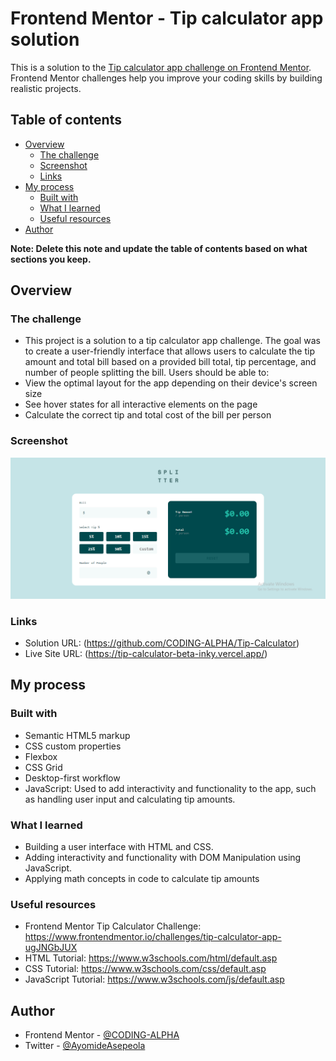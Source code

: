 # Frontend Mentor - Tip calculator app solution

This is a solution to the [Tip calculator app challenge on Frontend Mentor](https://www.frontendmentor.io/challenges/tip-calculator-app-ugJNGbJUX). Frontend Mentor challenges help you improve your coding skills by building realistic projects.

## Table of contents

- [Overview](#overview)
  - [The challenge](#the-challenge)
  - [Screenshot](#screenshot)
  - [Links](#links)
- [My process](#my-process)
  - [Built with](#built-with)
  - [What I learned](#what-i-learned)
  - [Useful resources](#useful-resources)
- [Author](#author)

**Note: Delete this note and update the table of contents based on what sections you keep.**

## Overview

### The challenge

- This project is a solution to a tip calculator app challenge. The goal was to create a user-friendly interface that allows users to calculate the tip amount and total bill based on a provided bill total, tip percentage, and number of people splitting the bill.
  Users should be able to:
- View the optimal layout for the app depending on their device's screen size
- See hover states for all interactive elements on the page
- Calculate the correct tip and total cost of the bill per person

### Screenshot

![Screenshot image](<./images/Screenshot%202024-03-04%20173249.png>)

### Links

- Solution URL: (https://github.com/CODING-ALPHA/Tip-Calculator)
- Live Site URL: (https://tip-calculator-beta-inky.vercel.app/)

## My process

### Built with

- Semantic HTML5 markup
- CSS custom properties
- Flexbox
- CSS Grid
- Desktop-first workflow
- JavaScript: Used to add interactivity and functionality to the app, such as handling user input and calculating tip amounts.

### What I learned

- Building a user interface with HTML and CSS.
- Adding interactivity and functionality with DOM Manipulation using JavaScript.
- Applying math concepts in code to calculate tip amounts

### Useful resources

- Frontend Mentor Tip Calculator Challenge: https://www.frontendmentor.io/challenges/tip-calculator-app-ugJNGbJUX
- HTML Tutorial: https://www.w3schools.com/html/default.asp
- CSS Tutorial: https://www.w3schools.com/css/default.asp
- JavaScript Tutorial: https://www.w3schools.com/js/default.asp

## Author

- Frontend Mentor - [@CODING-ALPHA](https://www.frontendmentor.io/profile/CODING-ALPHA)
- Twitter - [@AyomideAsepeola](https://twitter.com/AyomideAsepeola)
